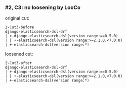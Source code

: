 ### #2, C3: no loosening by LooCo
original cut:

```
2-Cut3-before
django-elasticsearch-dsl-drf
| +-django-elasticsearch-dsl(version range:==0.5.0)
| | +-elasticsearch-dsl(version range:>=2.1.0,<7.0.0)
| +-elasticsearch-dsl(version range:*)
```




loosened cut:
```
2-Cut3-after
django-elasticsearch-dsl-drf
| +-django-elasticsearch-dsl(version range:==0.5.0)
| | +-elasticsearch-dsl(version range:>=2.1.0,<7.0.0)
| +-elasticsearch-dsl(version range:*)
```


